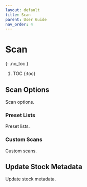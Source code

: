 ```yaml
---
layout: default
title: Scan
parent: User Guide
nav_order: 4
---
```


# Scan
{: .no_toc }

1. TOC
{:toc}

## Scan Options
Scan options.

### Preset Lists
Preset lists.

### Custom Scans
Custom scans.

## Update Stock Metadata
Update stock metadata.